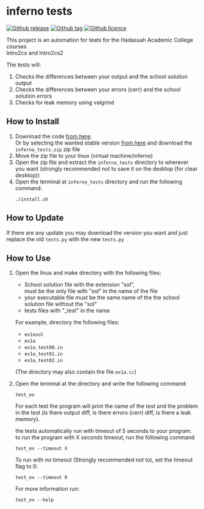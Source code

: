 # inferno tests #
[![Github release](https://badgen.net/github/release/hodvak/inferno_tests)](https://github.com/hodvak/inferno_tests/releases/latest)
[![Github tag](https://badgen.net/github/tag/hodvak/inferno_tests)](https://github.com/hodvak/inferno_tests/tags/)
[![Github licence](https://img.shields.io/github/license/hodvak/inferno_tests)](https://github.com/hodvak/inferno_tests/blob/master/LICENSE)

This project is an automation for teats for the Hadassah Academic College courses  
Intro2cs and Intro2cs2 

The tests will:
1. Checks the differences between your output and the school solution output
2. Checks the differences between your errors (cerr) and the school solution errors
3. Checks for leak memory using valgrind

## How to Install ##
1. Download the code [from here](https://github.com/hodvak/inferno_tests/archive/refs/heads/main.zip).  
   Or by selecting the wanted stable version [from here](https://github.com/hodvak/inferno_tests/releases/) and download the `inferno_tests.zip` zip file
2. Move the zip file to your linux (virtual machine/inferno)
3. Open the zip file and extract the `inferno_tests` directory to wherever you want 
   (strongly recommended not to save it on the desktop (for clear desktop)) 
4. Open the terminal at `inferno_tests` directory and run the following command:
   ```console
   ./install.sh
   ```

## How to Update ##
If there are any update you may download the version you want and just replace the old `tests.py` with the new `tests.py`

## How to Use ##
1. Open the linux and make directory with the following files:
   * School solution file with the extension "sol",  
     must be the only file with "sol" in the name of the file
   * your executable file must be the same name of the the school solution file without the "sol"
   * tests files with "\_test" in the name  
   
   For example, directory the following files:
   * `ex1asol`
   * `ex1a`
   * `ex1a_test00.in`
   * `ex1a_test01.in`
   * `ex1a_test02.in`  
   
   (The directory may also contain the file `ex1a.cc`)
   
2. Open the terminal at the directory and write the following command:  
   ```console
   test_ex
   ```
   For each test the program will print the name of the test and the problem in the test (is there output diff, is there errors (cerr) diff, is there a leak memory).  
   
   the tests automatically run with timeout of 5 seconds to your program.  
   to run the program with X seconds timeout, run the following command
   ```console
   test_ex --timeout X
   ```
   To run with no timeout (Strongly recommended not to), set the timeout flag to 0:
   ```console
   test_ex --timeout 0
   ```
   For more information run:
   ```console
   test_ex --help
   ```